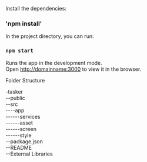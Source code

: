 Install the dependencies:

### 'npm install'

In the project directory, you can run:

### `npm start`

Runs the app in the development mode.<br />
Open [http://domainname:3000](http://<domainname:3000) to view it in the browser.



Folder Structure


-tasker <br/>
--public <br/>
--src <br/>
----app <br/>
------services <br/>
------asset <br/>
------screen <br/>
------style <br/>
--package.json <br/>
--README <br/>
--External Libraries <br/>




